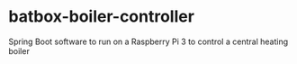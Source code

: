 # batbox-boiler-controller
Spring Boot software to run on a Raspberry Pi 3 to control a central heating boiler
